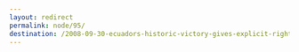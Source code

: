```yaml
---
layout: redirect
permalink: node/95/
destination: /2008-09-30-ecuadors-historic-victory-gives-explicit-rights-to-nature
---
```

